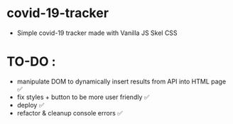 # covid-19-tracker
* Simple covid-19 tracker made with Vanilla JS Skel CSS  

# TO-DO :  
  * manipulate DOM to dynamically insert results from API into HTML page ✅
  * fix styles + button to be more user friendly ✅
  * deploy ✅
  * refactor & cleanup console errors  ✅
